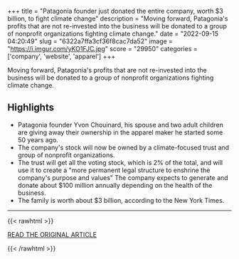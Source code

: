 +++
title = "Patagonia founder just donated the entire company, worth $3 billion, to fight climate change"
description = "Moving forward, Patagonia's profits that are not re-invested into the business will be donated to a group of nonprofit organizations fighting climate change."
date = "2022-09-15 04:20:49"
slug = "6322a7ffa3cf36f8cac7da52"
image = "https://i.imgur.com/yKO1FJC.jpg"
score = "29950"
categories = ['company', 'website', 'apparel']
+++

Moving forward, Patagonia's profits that are not re-invested into the business will be donated to a group of nonprofit organizations fighting climate change.

## Highlights

- Patagonia founder Yvon Chouinard, his spouse and two adult children are giving away their ownership in the apparel maker he started some 50 years ago.
- The company's stock will now be owned by a climate-focused trust and group of nonprofit organizations.
- The trust will get all the voting stock, which is 2% of the total, and will use it to create a "more permanent legal structure to enshrine the company's purpose and values" The company expects to generate and donate about $100 million annually depending on the health of the business.
- The family is worth about $3 billion, according to the New York Times.

---

{{< rawhtml >}}
  <p class="article-category">
    <a target="_blank" href="https://www.cnbc.com/2022/09/14/patagonia-founder-donates-entire-company-to-fight-climate-change.html">READ THE ORIGINAL ARTICLE</a>
  </p>
{{< /rawhtml >}}

